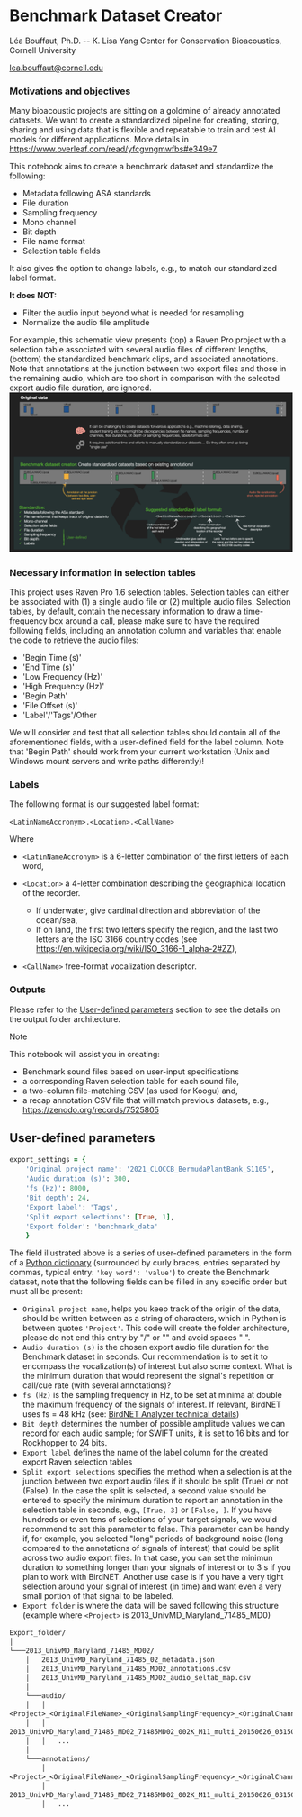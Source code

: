 # Benchmark Dataset Creator
Léa Bouffaut, Ph.D. -- K. Lisa Yang Center for Conservation Bioacoustics, Cornell University

lea.bouffaut@cornell.edu

### Motivations and objectives

Many bioacoustic projects are sitting on a goldmine of already annotated datasets. We want to create a standardized pipeline for creating, storing, sharing and
using data that is flexible and repeatable  to train and test AI models for different applications. More details in https://www.overleaf.com/read/yfcgvngmwfbs#e349e7

This notebook aims to create a benchmark dataset and standardize the following:
* Metadata following ASA standards
* File duration
* Sampling frequency
* Mono channel
* Bit depth
* File name format
* Selection table fields

It also gives the option to change labels, e.g., to match our standardized label format.


<b>It does NOT:</b>
* Filter the audio input beyond what is needed for resampling
* Normalize the audio file amplitude


For example, this schematic view presents (top) a Raven Pro project with a selection table associated with several audio files of different lengths, (bottom) the standardized benchmark clips, and associated annotations. Note that annotations at the junction between two export files and those in the remaining audio, which are too short in comparison with the selected export audio file duration, are ignored.
![‎method_schematicV2](https://github.com/leabouffaut/BenchmarkDatasetCreator/blob/main/docs/illustrations/method_schematicV3.jpeg)

### Necessary information in selection tables
This project uses Raven Pro 1.6 selection tables. Selection tables can either be associated with (1) a single audio file or (2) multiple audio files.
Selection tables, by default, contain the necessary information to draw a time-frequency box around a call, please make sure to have the required following fields, including an annotation column and variables that enable the code to retrieve the audio files:
* 'Begin Time (s)'
* 'End Time (s)'
* 'Low Frequency (Hz)'
* 'High Frequency (Hz)'
* 'Begin Path'
* 'File Offset (s)'
* 'Label'/'Tags'/Other

We will consider and test that all selection tables should contain all of the aforementioned fields, with a user-defined field for the label column. Note that 'Begin Path' should work from your current workstation (Unix and Windows mount servers and write paths differently)!

### Labels 
The following format is our suggested label format: 

`<LatinNameAccronym>.<Location>.<CallName>`

Where 
* `<LatinNameAccronym>` is a 6-letter combination of the first letters of each word,
* `<Location>` a 4-letter combination describing the geographical location of the recorder.
    - If underwater, give cardinal direction and abbreviation of the ocean/sea,
    - If on land, the first two letters specify the region, and the last two letters are the ISO 3166 country codes (see https://en.wikipedia.org/wiki/ISO_3166-1_alpha-2#ZZ),

* `<CallName>` free-format vocalization descriptor.


### Outputs
Please refer to the [User-defined parameters](#User-defined-parameters) section to see the details on the output folder architecture. 
> [!NOTE]
>This notebook will assist you in creating:
> * Benchmark sound files based on user-input specifications
> * a corresponding Raven selection table for each sound file,
> * a two-column file-matching CSV (as used for Koogu) and,
> * a recap annotation CSV file that will match previous datasets, e.g., https://zenodo.org/records/7525805

## User-defined parameters <a id='User-defined-parameters'></a>
```ruby
export_settings = {
    'Original project name': '2021_CLOCCB_BermudaPlantBank_S1105', 
    'Audio duration (s)': 300,  
    'fs (Hz)': 8000, 
    'Bit depth': 24,
    'Export label': 'Tags',
    'Split export selections': [True, 1],
    'Export folder': 'benchmark_data'
    }
```

The field illustrated above is a series of user-defined parameters in the form of a [Python dictionary](https://realpython.com/python-dicts/#defining-a-dictionary) (surrounded by curly braces, entries separated by commas, typical entry: `'key word': 'value'`) to create the Benchmark dataset, note that the following fields can be filled in any specific order but must all be present:
* `Original project name`, helps you keep track of the origin of the data, should be written between as a string of characters, which in Python is between quotes `'Project'`. This code will create the folder architecture, please do not end this entry by "/" or "\" and avoid spaces " ".
* `Audio duration (s)` is the chosen export audio file duration for the Benchmark dataset in seconds. Our recommendation is to set it to encompass the vocalization(s) of interest but also some context. What is the minimum duration that would represent the signal's repetition or call/cue rate (with several annotations)?
* `fs (Hz)` is the sampling frequency in Hz, to be set at minima at double the maximum frequency of the signals of interest. If relevant, BirdNET uses fs = 48 kHz (see: [BirdNET Analyzer technical details](https://github.com/kahst/BirdNET-Analyzer?tab=readme-ov-file#technical-details))
* `Bit depth` determines the number of possible amplitude values we can record for each audio sample; for SWIFT units, it is set to 16 bits and for Rockhopper to 24 bits.
* `Export label` defines the name of the label column for the created export Raven selection tables
* `Split export selections` specifies the method when a selection is at the junction between two export audio files if it should be split (True) or not (False). In the case the split is selected, a second value should be entered to specify the minimum duration to report an annotation in the selection table in seconds, e.g., `[True, 3]` or `[False, ]`. If you have hundreds or even tens of selections of your target signals, we would recommend to set this parameter to false. This parameter can be handy if, for example, you selected "long" periods of background noise (long compared to the annotations of signals of interest) that could be split across two audio export files. In that case, you can set the minimun duration to something longer than your signals of interest or to 3 s if you plan to work with BirdNET. Another use case is if you have a very tight selection around your signal of interest (in time) and want even a very small portion of that signal to be labeled.
* `Export folder` is where the data will be saved following this structure (example where `<Project>` is 2013_UnivMD_Maryland_71485_MD0)
```
Export_folder/
│
└───2013_UnivMD_Maryland_71485_MD02/
    │   2013_UnivMD_Maryland_71485_02_metadata.json   
    │   2013_UnivMD_Maryland_71485_MD02_annotations.csv
    │   2013_UnivMD_Maryland_71485_MD02_audio_seltab_map.csv
    │
    └───audio/
    │   │   <Project>_<OriginalFileName>_<OriginalSamplingFrequency>_<OriginalChannel>_<FileTimeStamp>.flac
    │   │   2013_UnivMD_Maryland_71485_MD02_71485MD02_002K_M11_multi_20150626_031500Z_2kHz_ch03_0600s.flac
    │   │   ...
    │   
    └───annotations/
        │   <Project>_<OriginalFileName>_<OriginalSamplingFrequency>_<OriginalChannel>_<FileTimeStamp>.txt
        │   2013_UnivMD_Maryland_71485_MD02_71485MD02_002K_M11_multi_20150626_031500Z_2kHz_ch03_0600s.txt
        │   ...
```

